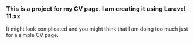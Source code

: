 ### This is a project for my CV page. I am creating it using Laravel 11.xx
It might look complicated and you might think that I am doing too much just for a simple CV page.
